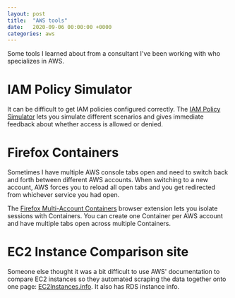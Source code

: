 ```yaml
---
layout: post
title:  "AWS tools"
date:   2020-09-06 00:00:00 +0000
categories: aws
---
```


Some tools I learned about from a consultant I've been working with who specializes in AWS.

# IAM Policy Simulator

It can be difficult to get IAM policies configured correctly. The [IAM Policy Simulator](https://docs.aws.amazon.com/IAM/latest/UserGuide/access_policies_testing-policies.html) lets you simulate different scenarios and gives immediate feedback about whether access is allowed or denied.

# Firefox Containers

Sometimes I have multiple AWS console tabs open and need to switch back and forth between different AWS accounts. When switching to a new account, AWS forces you to reload all open tabs and you get redirected from whichever service you had open.

The [Firefox Multi-Account Containers](https://addons.mozilla.org/en-US/firefox/addon/multi-account-containers/) browser extension lets you isolate sessions with Containers. You can create one Container per AWS account and have multiple tabs open across multiple Containers.

# EC2 Instance Comparison site

Someone else thought it was a bit difficult to use AWS' documentation to compare EC2 instances so they automated scraping the data together onto one page: [EC2Instances.info](https://www.ec2instances.info/). It also has RDS instance info.